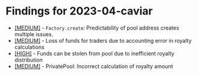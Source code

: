 # Findings for 2023-04-caviar 

- [[MEDIUM]]([MEDIUM]-'Factory.create':_Predictability_of_pool_address_creates_multiple_issues./README.md) - `Factory.create`: Predictability of pool address creates multiple issues.
- [[MEDIUM]]([MEDIUM]-Loss_of_funds_for_traders_due_to_accounting_error_in_royalty_calculations/README.md) - Loss of funds for traders due to accounting error in royalty calculations
- [[HIGH]]([HIGH]-Funds_can_be_stolen_from_pool_due_to_inefficient_royalty_distribution/README.md) - Funds can be stolen from pool due to inefficient royalty distribution
- [[MEDIUM]]([MEDIUM]-PrivatePool:_Incorrect_calculation_of_royalty_amount/README.md) - PrivatePool: Incorrect calculation of royalty amount
